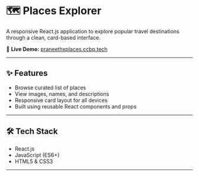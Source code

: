 # 🗺️ Places Explorer

A responsive React.js application to explore popular travel destinations through a clean, card-based interface.

🔗 **Live Demo:** [praneethxplaces.ccbp.tech](https://praneethxplaces.ccbp.tech)

---

## ✨ Features

- Browse curated list of places
- View images, names, and descriptions
- Responsive card layout for all devices
- Built using reusable React components and props

---

## 🛠 Tech Stack

- React.js
- JavaScript (ES6+)
- HTML5 & CSS3

---



